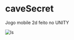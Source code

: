 # caveSecret
Jogo mobile 2d feito no UNITY

![ls](https://lh3.googleusercontent.com/HTIbTlLIxW_J1SiG_rEpBehMJ_BMUXBlmcGkINyeu7K8Bpq5D5TKFHqsj4lqzuKaeA=w1366-h627-rw)
